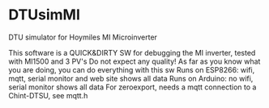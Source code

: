 # DTUsimMI
DTU simulator for Hoymiles MI Microinverter

This software is a QUICK&DIRTY SW for debugging the MI inverter, tested with MI1500 and 3 PV's
Do not expect any quality!
As far as you know what you are doing, you can do everything with this sw
Runs on ESP8266: wifi, mqtt, serial monitor and web site shows all data
Runs on Arduino: no wifi, serial monitor shows all data
For zeroexport, needs a mqtt connection to a Chint-DTSU, see mqtt.h

